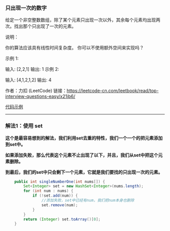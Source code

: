 ### 只出现一次的数字

给定一个非空整数数组，除了某个元素只出现一次以外，其余每个元素均出现两次。找出那个只出现了一次的元素。

说明：

你的算法应该具有线性时间复杂度。 你可以不使用额外空间来实现吗？

示例 1:

输入: [2,2,1]
输出: 1
示例 2:

输入: [4,1,2,1,2]
输出: 4

作者：力扣 (LeetCode)
链接：https://leetcode-cn.com/leetbook/read/top-interview-questions-easy/x21ib6/

[代码示例](./ANumberThatAppearsOnlyOnce)

------



### 解法1：使用 set

**这个是最容易想到的解法，我们利用set去重的特性，我们一个一个的把元素添加到set中。**

**如果添加失败，那么代表这个元素不止出现了以下，并且，我们从set中把这个元素删除。**

**到最后，我们的set中只会剩下一个元素，它就是我们要找的只出现一次的元素。**

```Java
	public int singleNumberOne(int nums[]) {
        Set<Integer> set = new HashSet<Integer>(nums.length);
        for (int num : nums) {
            if (!set.add(num)) {
                //添加失败，set中已经有num，我们把num本身也删除
                set.remove(num);
            }
        }
        return (Integer) set.toArray()[0];
    }
```



